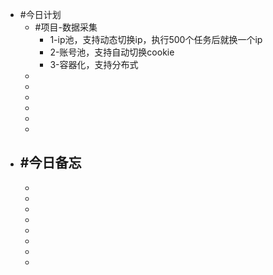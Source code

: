- #今日计划
	- #项目-数据采集
		- 1-ip池，支持动态切换ip，执行500个任务后就换一个ip
		- 2-账号池，支持自动切换cookie
		- 3-容器化，支持分布式
	-
	-
	-
	-
	-
	-
- #今日备忘
	-
	-
	-
	-
	-
	-
	-
	-
	-